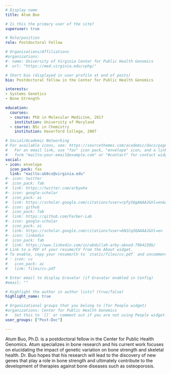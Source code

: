 ```yaml
---
# Display name
title: Atum Buo

# Is this the primary user of the site?
superuser: true

# Role/position
role: Postdoctoral Fellow

# Organizations/Affiliations
#organizations:
#- name: University of Virginia Center for Public Health Genomics
#  url: "https://med.virginia.edu/cphg/"

# Short bio (displayed in user profile at end of posts)
bio: Postdoctoral fellow in the Center for Public Health Genomics

interests:
- Systems Genetics
- Bone Strength

education:
  courses:
  - course: PhD in Molecular Medicine, 2017
    institution: University of Maryland
  - course: BSc in Chemistry
    institution: Haverford College, 2007

# Social/Academic Networking
# For available icons, see: https://sourcethemes.com/academic/docs/page-builder/#icons
#   For an email link, use "fas" icon pack, "envelope" icon, and a link in the
#   form "mailto:your-email@example.com" or "#contact" for contact widget.
social:
- icon: envelope
  icon_pack: fas
  link: "mailto:ab6cx@virginia.edu"
#- icon: twitter
#  icon_pack: fab
#  link: https://twitter.com/arbywho
#- icon: google-scholar
#  icon_pack: ai
#  link: https://scholar.google.com/citations?user=rpTySQgAAAAJ&hl=en&oi=ao
#- icon: github
#  icon_pack: fab
#  link: https://github.com/Farber-Lab
#- icon: google-scholar
#  icon_pack: ai
#  link: https://scholar.google.com/citations?user=bN1CqSQAAAAJ&hl=en
#- icon: linkedin
#  icon_pack: fab
#  link: https://www.linkedin.com/in/abdullah-arby-abood-7964238b/
# Link to a PDF of your resume/CV from the About widget.
# To enable, copy your resume/CV to `static/files/cv.pdf` and uncomment the lines below.
# - icon: cv
#   icon_pack: ai
#   link: files/cv.pdf

# Enter email to display Gravatar (if Gravatar enabled in Config)
#email: ""

# Highlight the author in author lists? (true/false)
highlight_name: true

# Organizational groups that you belong to (for People widget)
#organizations: Center for Public Health Genomics
#   Set this to `[]` or comment out if you are not using People widget.
user_groups: ["Post-Doc"]

---
```


Atum Buo, Ph.D. is a postdoctoral fellow in the Center for Public Health Genomics. Atum specializes in bone research and his current work focuses on elucidating the impact of genetic variation on bone strength and skeletal health. Dr. Buo hopes that his research will lead to the discovery of new genes that play a role in bone strength and ultimately contribute to the development of therapies against bone diseases such as osteoporosis.
